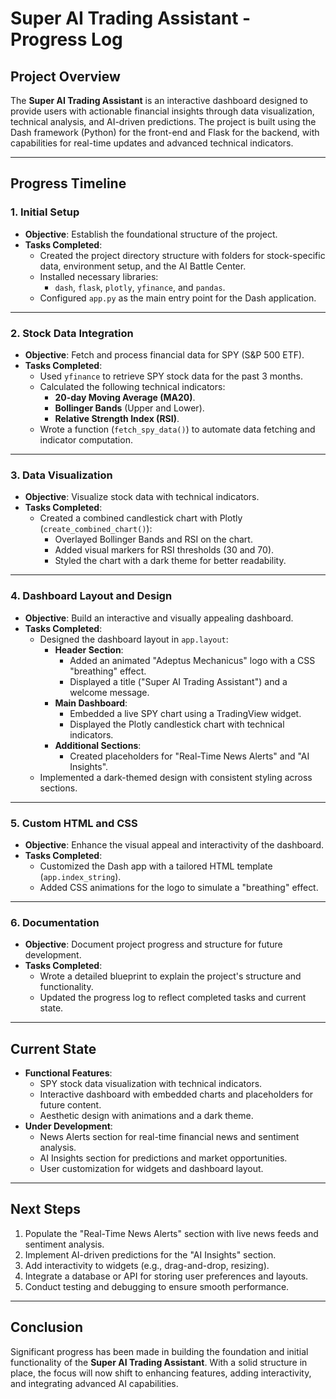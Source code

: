 # **Super AI Trading Assistant - Progress Log**

## **Project Overview**
The **Super AI Trading Assistant** is an interactive dashboard designed to provide users with actionable financial insights through data visualization, technical analysis, and AI-driven predictions. The project is built using the Dash framework (Python) for the front-end and Flask for the backend, with capabilities for real-time updates and advanced technical indicators.

---

## **Progress Timeline**

### **1. Initial Setup**
- **Objective**: Establish the foundational structure of the project.
- **Tasks Completed**:
  - Created the project directory structure with folders for stock-specific data, environment setup, and the AI Battle Center.
  - Installed necessary libraries:
    - `dash`, `flask`, `plotly`, `yfinance`, and `pandas`.
  - Configured `app.py` as the main entry point for the Dash application.

---

### **2. Stock Data Integration**
- **Objective**: Fetch and process financial data for SPY (S&P 500 ETF).
- **Tasks Completed**:
  - Used `yfinance` to retrieve SPY stock data for the past 3 months.
  - Calculated the following technical indicators:
    - **20-day Moving Average (MA20)**.
    - **Bollinger Bands** (Upper and Lower).
    - **Relative Strength Index (RSI)**.
  - Wrote a function (`fetch_spy_data()`) to automate data fetching and indicator computation.

---

### **3. Data Visualization**
- **Objective**: Visualize stock data with technical indicators.
- **Tasks Completed**:
  - Created a combined candlestick chart with Plotly (`create_combined_chart()`):
    - Overlayed Bollinger Bands and RSI on the chart.
    - Added visual markers for RSI thresholds (30 and 70).
    - Styled the chart with a dark theme for better readability.

---

### **4. Dashboard Layout and Design**
- **Objective**: Build an interactive and visually appealing dashboard.
- **Tasks Completed**:
  - Designed the dashboard layout in `app.layout`:
    - **Header Section**:
      - Added an animated "Adeptus Mechanicus" logo with a CSS "breathing" effect.
      - Displayed a title ("Super AI Trading Assistant") and a welcome message.
    - **Main Dashboard**:
      - Embedded a live SPY chart using a TradingView widget.
      - Displayed the Plotly candlestick chart with technical indicators.
    - **Additional Sections**:
      - Created placeholders for "Real-Time News Alerts" and "AI Insights".
  - Implemented a dark-themed design with consistent styling across sections.

---

### **5. Custom HTML and CSS**
- **Objective**: Enhance the visual appeal and interactivity of the dashboard.
- **Tasks Completed**:
  - Customized the Dash app with a tailored HTML template (`app.index_string`).
  - Added CSS animations for the logo to simulate a "breathing" effect.

---

### **6. Documentation**
- **Objective**: Document project progress and structure for future development.
- **Tasks Completed**:
  - Wrote a detailed blueprint to explain the project's structure and functionality.
  - Updated the progress log to reflect completed tasks and current state.

---

## **Current State**
- **Functional Features**:
  - SPY stock data visualization with technical indicators.
  - Interactive dashboard with embedded charts and placeholders for future content.
  - Aesthetic design with animations and a dark theme.
- **Under Development**:
  - News Alerts section for real-time financial news and sentiment analysis.
  - AI Insights section for predictions and market opportunities.
  - User customization for widgets and dashboard layout.

---

## **Next Steps**
1. Populate the "Real-Time News Alerts" section with live news feeds and sentiment analysis.
2. Implement AI-driven predictions for the "AI Insights" section.
3. Add interactivity to widgets (e.g., drag-and-drop, resizing).
4. Integrate a database or API for storing user preferences and layouts.
5. Conduct testing and debugging to ensure smooth performance.

---

## **Conclusion**
Significant progress has been made in building the foundation and initial functionality of the **Super AI Trading Assistant**. With a solid structure in place, the focus will now shift to enhancing features, adding interactivity, and integrating advanced AI capabilities.
